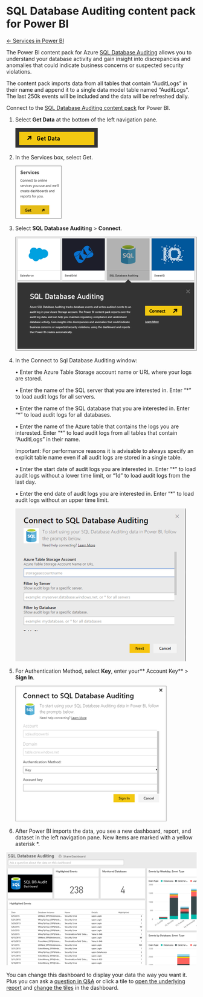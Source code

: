 ﻿<properties 
   pageTitle="SQL Database Auditing content pack for Power BI"
   description="SQL Database Auditing content pack for Power BI"
   services="powerbi" 
   documentationCenter="" 
   authors="v-anpasi" 
   manager="mblythe" 
   editor=""
   tags=""/>
 
<tags
   ms.service="powerbi"
   ms.devlang="NA"
   ms.topic="article"
   ms.tgt_pltfrm="NA"
   ms.workload="powerbi"
   ms.date="09/28/2015"
   ms.author="v-anpasi"/>
# SQL Database Auditing content pack for Power BI

[← Services in Power BI](https://support.powerbi.com/knowledgebase/topics/88770-services-in-power-bi)

The Power BI content pack for Azure [SQL Database Auditing](http://azure.microsoft.com/en-us/documentation/articles/sql-database-auditing-get-started/) allows you to understand your database activity and gain insight into discrepancies and anomalies that could indicate business concerns or suspected security violations. 

The content pack imports data from all tables that contain “AuditLogs” in their name and append it to a single data model table named “AuditLogs”. The last 250k events will be included and the data will be refreshed daily.

Connect to the [SQL Database Auditing content pack](https://app.powerbi.com/getdata/services/sql-db-auditing) for Power BI.

1.  Select **Get Data** at the bottom of the left navigation pane.

    ![](media/powerbi-azure-sql-database-auditing-connector/PBI_GetData.png) 

2.  In the Services box, select Get.

    ![](media/powerbi-azure-sql-database-auditing-connector/PBI_GetServices.png) 

3.  Select **SQL Database Auditing** \> **Connect**.

    ![](media/powerbi-azure-sql-database-auditing-connector/PBI_SQLdbAuditing.png)

4.  In the Connect to Sql Database Auditing window:

    • Enter the Azure Table Storage account name or URL where your logs are stored.

    • Enter the name of the SQL server that you are interested in. Enter “\*” to load audit logs for all servers.

    • Enter the name of the SQL database that you are interested in. Enter “\*” to load audit logs for all databases.

    • Enter the name of the Azure table that contains the logs you are interested. Enter “\*” to load audit logs from all tables that contain “AuditLogs” in their name.

    Important: For performance reasons it is advisable to always specify an explicit table name even if all audit logs are stored in a single table.

    • Enter the start date of audit logs you are interested in. Enter “\*” to load audit logs without a lower time limit, or “1d” to load audit logs from the last day.

    • Enter the end date of audit logs you are interested in. Enter “\*” to load audit logs without an upper time limit.

    ![](media/powerbi-azure-sql-database-auditing-connector/dbauditing_param.png)

5.  For Authentication Method, select **Key**, enter your** Account Key** \> **Sign In**.

    ![](media/powerbi-azure-sql-database-auditing-connector/PBI_SQLAuditing3.png)

6.  After Power BI imports the data, you see a new dashboard, report, and dataset in the left navigation pane. New items are marked with a yellow asterisk \*.


![](media/powerbi-azure-sql-database-auditing-connector/PBI_SQLdbAuditingNewDash.png)

 

You can change this dashboard to display your data the way you want it. Plus you can ask a [question in ](http://support.powerbi.com/knowledgebase/articles/474566-q-a-in-power-bi)[Q&A](http://support.powerbi.com/knowledgebase/articles/474566-q-a-in-power-bi) or click a tile to [open the underlying report](http://support.powerbi.com/knowledgebase/articles/425669-when-you-click-a-tile-in-a-dashboard) and [c](http://support.powerbi.com/knowledgebase/articles/424878-edit-a-tile-resize-move-rename-delete)[](http://support.powerbi.com/knowledgebase/articles/424878-edit-a-tile-resize-move-rename-delete)[hange the tiles](http://support.powerbi.com/knowledgebase/articles/424878-edit-a-tile-resize-move-rename-delete) in the dashboard. 

 

